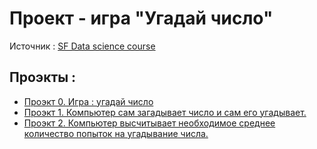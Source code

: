 # Проект - игра "Угадай число"

Источник : [SF Data science course](https://github.com/Iamsorrymissjackson/data_science_test)

## Проэкты :

* [Проэкт 0. Игра : угадай число](https://github.com/Iamsorrymissjackson/data_science_test/tree/main2/project%200) 
* [Проэкт 1. Компьютер сам загадывает число и сам его угадывает.](https://github.com/Iamsorrymissjackson/data_science_test/tree/main2/project%200)
* [Проэкт 2. Компьютер высчитывает необходимое среднее количество попыток на угадывание числа.](https://github.com/Iamsorrymissjackson/data_science_test/tree/main2/project%200)


